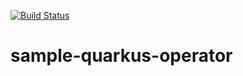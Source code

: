 [![Build Status](https://dev.azure.com/bsamartins/example-quarkus-op/_apis/build/status/bsamartins.sample-quarkus-operator?branchName=main)](https://dev.azure.com/bsamartins/example-quarkus-op/_build/latest?definitionId=2&branchName=main)
# sample-quarkus-operator